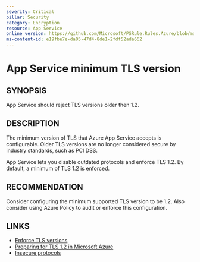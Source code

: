 ```yaml
---
severity: Critical
pillar: Security
category: Encryption
resource: App Service
online version: https://github.com/Microsoft/PSRule.Rules.Azure/blob/main/docs/en/rules/Azure.AppService.MinTLS.md
ms-content-id: e19fbe7e-da05-47d4-8de1-2fdf52ada662
---
```


# App Service minimum TLS version

## SYNOPSIS

App Service should reject TLS versions older then 1.2.

## DESCRIPTION

The minimum version of TLS that Azure App Service accepts is configurable.
Older TLS versions are no longer considered secure by industry standards, such as PCI DSS.

App Service lets you disable outdated protocols and enforce TLS 1.2.
By default, a minimum of TLS 1.2 is enforced.

## RECOMMENDATION

Consider configuring the minimum supported TLS version to be 1.2.
Also consider using Azure Policy to audit or enforce this configuration.

## LINKS

- [Enforce TLS versions](https://docs.microsoft.com/en-us/azure/app-service/configure-ssl-bindings#enforce-tls-versions)
- [Preparing for TLS 1.2 in Microsoft Azure](https://azure.microsoft.com/en-us/updates/azuretls12/)
- [Insecure protocols](https://docs.microsoft.com/en-us/Azure/app-service/overview-security#insecure-protocols-http-tls-10-ftp)
